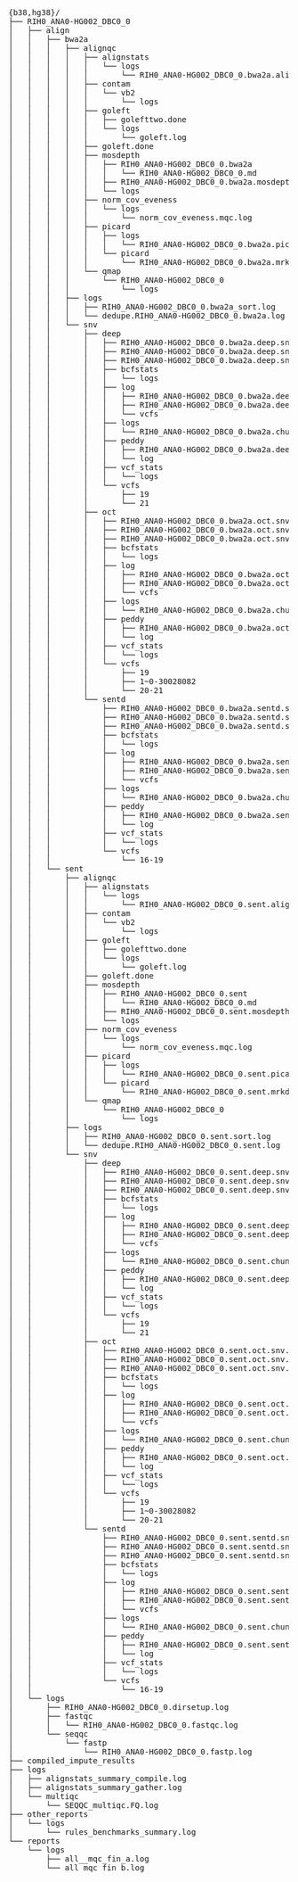 <pre>
{b38,hg38}/
├── RIH0_ANA0-HG002_DBC0_0
│   ├── align
│   │   ├── bwa2a
│   │   │   ├── alignqc
│   │   │   │   ├── alignstats
│   │   │   │   │   └── logs
│   │   │   │   │       └── RIH0_ANA0-HG002_DBC0_0.bwa2a.alignstats.log
│   │   │   │   ├── contam
│   │   │   │   │   └── vb2
│   │   │   │   │       └── logs
│   │   │   │   ├── goleft
│   │   │   │   │   ├── golefttwo.done
│   │   │   │   │   └── logs
│   │   │   │   │       └── goleft.log
│   │   │   │   ├── goleft.done
│   │   │   │   ├── mosdepth
│   │   │   │   │   ├── RIH0_ANA0-HG002_DBC0_0.bwa2a
│   │   │   │   │   │   └── RIH0_ANA0-HG002_DBC0_0.md
│   │   │   │   │   ├── RIH0_ANA0-HG002_DBC0_0.bwa2a.mosdepth.log
│   │   │   │   │   └── logs
│   │   │   │   ├── norm_cov_eveness
│   │   │   │   │   └── logs
│   │   │   │   │       └── norm_cov_eveness.mqc.log
│   │   │   │   ├── picard
│   │   │   │   │   ├── logs
│   │   │   │   │   │   └── RIH0_ANA0-HG002_DBC0_0.bwa2a.picard.stats.log
│   │   │   │   │   └── picard
│   │   │   │   │       └── RIH0_ANA0-HG002_DBC0_0.bwa2a.mrkdup.sort.picard.done
│   │   │   │   └── qmap
│   │   │   │       └── RIH0_ANA0-HG002_DBC0_0
│   │   │   │           └── logs
│   │   │   ├── logs
│   │   │   │   ├── RIH0_ANA0-HG002_DBC0_0.bwa2a_sort.log
│   │   │   │   └── dedupe.RIH0_ANA0-HG002_DBC0_0.bwa2a.log
│   │   │   └── snv
│   │   │       ├── deep
│   │   │       │   ├── RIH0_ANA0-HG002_DBC0_0.bwa2a.deep.snv.sort.vcf
│   │   │       │   ├── RIH0_ANA0-HG002_DBC0_0.bwa2a.deep.snv.sort.vcf.gz
│   │   │       │   ├── RIH0_ANA0-HG002_DBC0_0.bwa2a.deep.snv.sort.vcf.gz.tbi
│   │   │       │   ├── bcfstats
│   │   │       │   │   └── logs
│   │   │       │   ├── log
│   │   │       │   │   ├── RIH0_ANA0-HG002_DBC0_0.bwa2a.deep.cocncat.fofn.log
│   │   │       │   │   ├── RIH0_ANA0-HG002_DBC0_0.bwa2a.deep.snv.merge.sort.gatherered.log
│   │   │       │   │   └── vcfs
│   │   │       │   ├── logs
│   │   │       │   │   └── RIH0_ANA0-HG002_DBC0_0.bwa2a.chunkdirs.log
│   │   │       │   ├── peddy
│   │   │       │   │   ├── RIH0_ANA0-HG002_DBC0_0.bwa2a.deep.peddy.ped
│   │   │       │   │   └── log
│   │   │       │   ├── vcf_stats
│   │   │       │   │   └── logs
│   │   │       │   └── vcfs
│   │   │       │       ├── 19
│   │   │       │       └── 21
│   │   │       ├── oct
│   │   │       │   ├── RIH0_ANA0-HG002_DBC0_0.bwa2a.oct.snv.sort.vcf
│   │   │       │   ├── RIH0_ANA0-HG002_DBC0_0.bwa2a.oct.snv.sort.vcf.gz
│   │   │       │   ├── RIH0_ANA0-HG002_DBC0_0.bwa2a.oct.snv.sort.vcf.gz.tbi
│   │   │       │   ├── bcfstats
│   │   │       │   │   └── logs
│   │   │       │   ├── log
│   │   │       │   │   ├── RIH0_ANA0-HG002_DBC0_0.bwa2a.oct.cocncat.fofn.log
│   │   │       │   │   ├── RIH0_ANA0-HG002_DBC0_0.bwa2a.oct.snv.merge.sort.gatherered.log
│   │   │       │   │   └── vcfs
│   │   │       │   ├── logs
│   │   │       │   │   └── RIH0_ANA0-HG002_DBC0_0.bwa2a.chunkdirs.log
│   │   │       │   ├── peddy
│   │   │       │   │   ├── RIH0_ANA0-HG002_DBC0_0.bwa2a.oct.peddy.ped
│   │   │       │   │   └── log
│   │   │       │   ├── vcf_stats
│   │   │       │   │   └── logs
│   │   │       │   └── vcfs
│   │   │       │       ├── 19
│   │   │       │       ├── 1~0-30028082
│   │   │       │       └── 20-21
│   │   │       └── sentd
│   │   │           ├── RIH0_ANA0-HG002_DBC0_0.bwa2a.sentd.snv.sort.vcf
│   │   │           ├── RIH0_ANA0-HG002_DBC0_0.bwa2a.sentd.snv.sort.vcf.gz
│   │   │           ├── RIH0_ANA0-HG002_DBC0_0.bwa2a.sentd.snv.sort.vcf.gz.tbi
│   │   │           ├── bcfstats
│   │   │           │   └── logs
│   │   │           ├── log
│   │   │           │   ├── RIH0_ANA0-HG002_DBC0_0.bwa2a.sentd.cocncat.fofn.log
│   │   │           │   ├── RIH0_ANA0-HG002_DBC0_0.bwa2a.sentd.snv.merge.sort.gatherered.log
│   │   │           │   └── vcfs
│   │   │           ├── logs
│   │   │           │   └── RIH0_ANA0-HG002_DBC0_0.bwa2a.chunkdirs.log
│   │   │           ├── peddy
│   │   │           │   ├── RIH0_ANA0-HG002_DBC0_0.bwa2a.sentd.peddy.ped
│   │   │           │   └── log
│   │   │           ├── vcf_stats
│   │   │           │   └── logs
│   │   │           └── vcfs
│   │   │               └── 16-19
│   │   └── sent
│   │       ├── alignqc
│   │       │   ├── alignstats
│   │       │   │   └── logs
│   │       │   │       └── RIH0_ANA0-HG002_DBC0_0.sent.alignstats.log
│   │       │   ├── contam
│   │       │   │   └── vb2
│   │       │   │       └── logs
│   │       │   ├── goleft
│   │       │   │   ├── golefttwo.done
│   │       │   │   └── logs
│   │       │   │       └── goleft.log
│   │       │   ├── goleft.done
│   │       │   ├── mosdepth
│   │       │   │   ├── RIH0_ANA0-HG002_DBC0_0.sent
│   │       │   │   │   └── RIH0_ANA0-HG002_DBC0_0.md
│   │       │   │   ├── RIH0_ANA0-HG002_DBC0_0.sent.mosdepth.log
│   │       │   │   └── logs
│   │       │   ├── norm_cov_eveness
│   │       │   │   └── logs
│   │       │   │       └── norm_cov_eveness.mqc.log
│   │       │   ├── picard
│   │       │   │   ├── logs
│   │       │   │   │   └── RIH0_ANA0-HG002_DBC0_0.sent.picard.stats.log
│   │       │   │   └── picard
│   │       │   │       └── RIH0_ANA0-HG002_DBC0_0.sent.mrkdup.sort.picard.done
│   │       │   └── qmap
│   │       │       └── RIH0_ANA0-HG002_DBC0_0
│   │       │           └── logs
│   │       ├── logs
│   │       │   ├── RIH0_ANA0-HG002_DBC0_0.sent.sort.log
│   │       │   └── dedupe.RIH0_ANA0-HG002_DBC0_0.sent.log
│   │       └── snv
│   │           ├── deep
│   │           │   ├── RIH0_ANA0-HG002_DBC0_0.sent.deep.snv.sort.vcf
│   │           │   ├── RIH0_ANA0-HG002_DBC0_0.sent.deep.snv.sort.vcf.gz
│   │           │   ├── RIH0_ANA0-HG002_DBC0_0.sent.deep.snv.sort.vcf.gz.tbi
│   │           │   ├── bcfstats
│   │           │   │   └── logs
│   │           │   ├── log
│   │           │   │   ├── RIH0_ANA0-HG002_DBC0_0.sent.deep.cocncat.fofn.log
│   │           │   │   ├── RIH0_ANA0-HG002_DBC0_0.sent.deep.snv.merge.sort.gatherered.log
│   │           │   │   └── vcfs
│   │           │   ├── logs
│   │           │   │   └── RIH0_ANA0-HG002_DBC0_0.sent.chunkdirs.log
│   │           │   ├── peddy
│   │           │   │   ├── RIH0_ANA0-HG002_DBC0_0.sent.deep.peddy.ped
│   │           │   │   └── log
│   │           │   ├── vcf_stats
│   │           │   │   └── logs
│   │           │   └── vcfs
│   │           │       ├── 19
│   │           │       └── 21
│   │           ├── oct
│   │           │   ├── RIH0_ANA0-HG002_DBC0_0.sent.oct.snv.sort.vcf
│   │           │   ├── RIH0_ANA0-HG002_DBC0_0.sent.oct.snv.sort.vcf.gz
│   │           │   ├── RIH0_ANA0-HG002_DBC0_0.sent.oct.snv.sort.vcf.gz.tbi
│   │           │   ├── bcfstats
│   │           │   │   └── logs
│   │           │   ├── log
│   │           │   │   ├── RIH0_ANA0-HG002_DBC0_0.sent.oct.cocncat.fofn.log
│   │           │   │   ├── RIH0_ANA0-HG002_DBC0_0.sent.oct.snv.merge.sort.gatherered.log
│   │           │   │   └── vcfs
│   │           │   ├── logs
│   │           │   │   └── RIH0_ANA0-HG002_DBC0_0.sent.chunkdirs.log
│   │           │   ├── peddy
│   │           │   │   ├── RIH0_ANA0-HG002_DBC0_0.sent.oct.peddy.ped
│   │           │   │   └── log
│   │           │   ├── vcf_stats
│   │           │   │   └── logs
│   │           │   └── vcfs
│   │           │       ├── 19
│   │           │       ├── 1~0-30028082
│   │           │       └── 20-21
│   │           └── sentd
│   │               ├── RIH0_ANA0-HG002_DBC0_0.sent.sentd.snv.sort.vcf
│   │               ├── RIH0_ANA0-HG002_DBC0_0.sent.sentd.snv.sort.vcf.gz
│   │               ├── RIH0_ANA0-HG002_DBC0_0.sent.sentd.snv.sort.vcf.gz.tbi
│   │               ├── bcfstats
│   │               │   └── logs
│   │               ├── log
│   │               │   ├── RIH0_ANA0-HG002_DBC0_0.sent.sentd.cocncat.fofn.log
│   │               │   ├── RIH0_ANA0-HG002_DBC0_0.sent.sentd.snv.merge.sort.gatherered.log
│   │               │   └── vcfs
│   │               ├── logs
│   │               │   └── RIH0_ANA0-HG002_DBC0_0.sent.chunkdirs.log
│   │               ├── peddy
│   │               │   ├── RIH0_ANA0-HG002_DBC0_0.sent.sentd.peddy.ped
│   │               │   └── log
│   │               ├── vcf_stats
│   │               │   └── logs
│   │               └── vcfs
│   │                   └── 16-19
│   └── logs
│       ├── RIH0_ANA0-HG002_DBC0_0.dirsetup.log
│       ├── fastqc
│       │   └── RIH0_ANA0-HG002_DBC0_0.fastqc.log
│       └── seqqc
│           └── fastp
│               └── RIH0_ANA0-HG002_DBC0_0.fastp.log
├── compiled_impute_results
├── logs
│   ├── alignstats_summary_compile.log
│   ├── alignstats_summary_gather.log
│   └── multiqc
│       └── SEQQC_multiqc.FQ.log
├── other_reports
│   └── logs
│       └── rules_benchmarks_summary.log
└── reports
    └── logs
        ├── all__mqc_fin_a.log
        └── all_mqc_fin_b.log
</pre>

